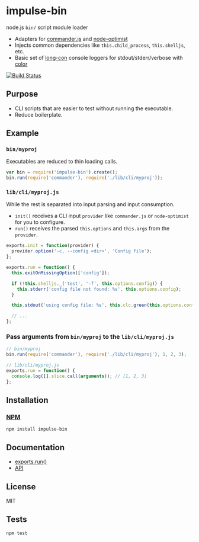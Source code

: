 # impulse-bin

node.js `bin/` script module loader

* Adapters for [commander.js](https://github.com/visionmedia/commander.js) and [node-optimist](https://github.com/substack/node-optimist)
* Injects common dependencies like `this.child_process`, `this.shelljs`, etc.
* Basic set of [long-con](https://github.com/codeactual/long-con) console loggers for stdout/stderr/verbose with [color](https://github.com/medikoo/cli-color)

[![Build Status](https://travis-ci.org/codeactual/impulse-bin.png)](https://travis-ci.org/codeactual/impulse-bin)

## Purpose

* CLI scripts that are easier to test without running the executable.
* Reduce boilerplate.

## Example

### `bin/myproj`

Executables are reduced to thin loading calls.

```js
var bin = require('impulse-bin').create();
bin.run(require('commander'), require('./lib/cli/myproj'));
```

### `lib/cli/myproj.js`

While the rest is separated into input parsing and input consumption.

* `init()` receives a CLI input `provider` like `commander.js` or `node-optimist` for you to configure.
* `run()` receives the parsed `this.options` and `this.args` from the `provider`.

```js
exports.init = function(provider) {
  provider.option('-c, --config <dir>', 'Config file');
};

exports.run = function() {
  this.exitOnMissingOption(['config']);

  if (!this.shelljs._('test', '-f', this.options.config)) {
    this.stderr('config file not found: %s', this.options.config);
  }

  this.stdout('using config file: %s', this.clc.green(this.options.config));

  // ...
};
```

### Pass arguments from `bin/myproj` to the `lib/cli/myproj.js`

```js
// bin/myproj
bin.run(require('commander'), require('./lib/cli/myproj'), 1, 2, 3);

// lib/cli/myproj.js
exports.run = function() {
  console.log([].slice.call(arguments)); // [1, 2, 3]
};
```

## Installation

### [NPM](https://npmjs.org/package/impulse-bin)

    npm install impulse-bin

## Documentation

* [exports.run()](docs/exports-run.md)
* [API](docs/ImpulseBin.md)

## License

  MIT

## Tests

    npm test
